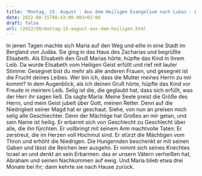 ```yaml
---
title: 'Montag, 15. August : Aus dem Heiligen Evangelium nach Lukas - Lk 1,39-56.'
date: 2022-08-15T08:43:00.001+02:00
draft: false
url: /2022/08/montag-15-august-aus-dem-heiligen.html
---
```


In jenen Tagen machte sich Maria auf den Weg und eilte in eine Stadt im Bergland von Judäa. Sie ging in das Haus des Zacharias und begrüßte Elisabeth. Als Elisabeth den Gruß Marias hörte, hüpfte das Kind in ihrem Leib. Da wurde Elisabeth vom Heiligen Geist erfüllt und rief mit lauter Stimme: Gesegnet bist du mehr als alle anderen Frauen, und gesegnet ist die Frucht deines Leibes. Wer bin ich, dass die Mutter meines Herrn zu mir kommt? In dem Augenblick, als ich deinen Gruß hörte, hüpfte das Kind vor Freude in meinem Leib. Selig ist die, die geglaubt hat, dass sich erfüllt, was der Herr ihr sagen ließ. Da sagte Maria: Meine Seele preist die Größe des Herrn, und mein Geist jubelt über Gott, meinen Retter. Denn auf die Niedrigkeit seiner Magd hat er geschaut. Siehe, von nun an preisen mich selig alle Geschlechter. Denn der Mächtige hat Großes an mir getan, und sein Name ist heilig. Er erbarmt sich von Geschlecht zu Geschlecht über alle, die ihn fürchten. Er vollbringt mit seinem Arm machtvolle Taten: Er zerstreut, die im Herzen voll Hochmut sind. Er stürzt die Mächtigen vom Thron und erhöht die Niedrigen. Die Hungernden beschenkt er mit seinen Gaben und lässt die Reichen leer ausgehn. Er nimmt sich seines Knechtes Israel an und denkt an sein Erbarmen. das er unsern Vätern verheißen hat, Abraham und seinen Nachkommen auf ewig. Und Maria blieb etwa drei Monate bei ihr; dann kehrte sie nach Hause zurück.